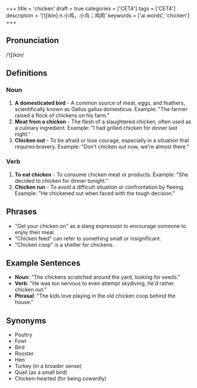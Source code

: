 +++
title = 'chicken'
draft = true
categories = ['CET4']
tags = ['CET4']
description = '[ˈt∫ikin] n.小鸡，小鸟；鸡肉'
keywords = ['ai words', 'chicken']
+++

## Pronunciation
/ˈtʃɪkɪn/

## Definitions
### Noun
1. **A domesticated bird** - A common source of meat, eggs, and feathers, scientifically known as Gallus gallus domesticus. Example: "The farmer raised a flock of chickens on his farm."
2. **Meat from a chicken** - The flesh of a slaughtered chicken, often used as a culinary ingredient. Example: "I had grilled chicken for dinner last night."
3. **Chicken out** - To be afraid or lose courage, especially in a situation that requires bravery. Example: "Don't chicken out now, we're almost there."

### Verb
1. **To eat chicken** - To consume chicken meat or products. Example: "She decided to chicken for dinner tonight."
2. **Chicken run** - To avoid a difficult situation or confrontation by fleeing. Example: "He chickened out when faced with the tough decision."

## Phrases
- "Get your chicken on" as a slang expression to encourage someone to enjoy their meal.
- "Chicken feed" can refer to something small or insignificant.
- "Chicken coop" is a shelter for chickens.

## Example Sentences
- **Noun**: "The chickens scratched around the yard, looking for seeds."
- **Verb**: "He was too nervous to even attempt skydiving, he'd rather chicken out."
- **Phrasal**: "The kids love playing in the old chicken coop behind the house."

## Synonyms
- Poultry
- Fowl
- Bird
- Rooster
- Hen
- Turkey (in a broader sense)
- Quail (as a small bird)
- Chicken-hearted (for being cowardly)
